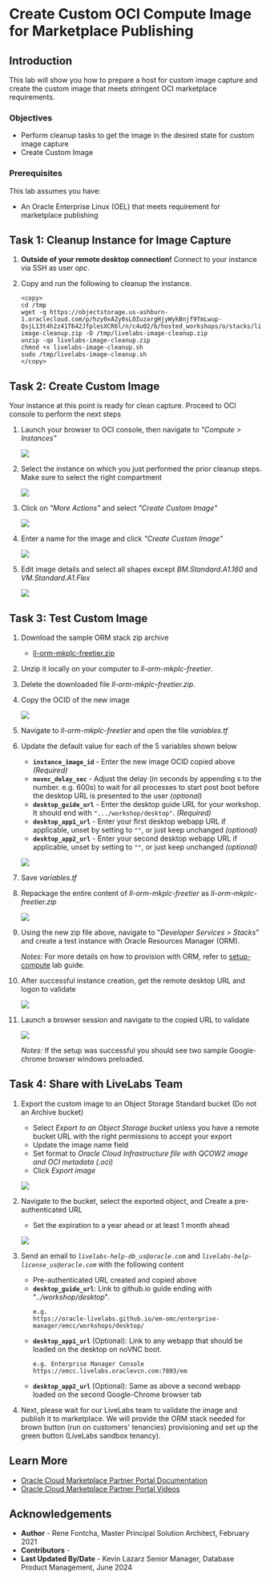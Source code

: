 # Create Custom OCI Compute Image for Marketplace Publishing

## Introduction
This lab will show you how to prepare a host for custom image capture and create the custom image that meets stringent OCI marketplace requirements.

### Objectives
- Perform cleanup tasks to get the image in the desired state for custom image capture
- Create Custom Image

### Prerequisites
This lab assumes you have:
- An Oracle Enterprise Linux (OEL) that meets requirement for marketplace publishing

## Task 1: Cleanup Instance for Image Capture   

1. **Outside of your remote desktop connection!** Connect to your instance via SSH as user *opc*. 

2. Copy and run the following to cleanup the instance.

    ```
    <copy>
    cd /tmp
    wget -q https://objectstorage.us-ashburn-1.oraclecloud.com/p/hzy0xAZy0sLOIuzargHjyWykBnjf9TmLwup-QsjL13t4h2z41T642JfplesXCR6l/n/c4u02/b/hosted_workshops/o/stacks/livelabs-image-cleanup.zip -O /tmp/livelabs-image-cleanup.zip
    unzip -qo livelabs-image-cleanup.zip 
    chmod +x livelabs-image-cleanup.sh
    sudo /tmp/livelabs-image-cleanup.sh
    </copy>
    ```

## Task 2: Create Custom Image   

Your instance at this point is ready for clean capture. Proceed to OCI console to perform the next steps

1. Launch your browser to OCI console, then navigate to *"Compute > Instances"*

    ![](./images/select-instance-1.png " ")

2. Select the instance on which you just performed the prior cleanup steps. Make sure to select the right compartment

    ![](./images/select-instance-2.png " ")

3. Click on *"More Actions"* and select *"Create Custom Image"*

    ![](./images/create-image-1.png " ")

4. Enter a name for the image and click *"Create Custom Image"*

    ![](./images/create-image-2.png " ")

5. Edit image details and select all shapes except *BM.Standard.A1.160* and *VM.Standard.A1.Flex*

    ![](./images/create-image-3.png " ")

## Task 3: Test Custom Image   

1. Download the sample ORM stack zip archive

    - [ll-orm-mkplc-freetier.zip](https://objectstorage.us-ashburn-1.oraclecloud.com/p/D0dAdNNBbmxXM8UJyt13DU8nzLEXBXOCdf-BgrMFquLMsIVJtnSDAJVBpvGM_2Jb/n/c4u02/b/hosted_workshops/o/stacks/ll-orm-mkplc-freetier.zip)

2. Unzip it locally on your computer to *ll-orm-mkplc-freetier*.
3. Delete the downloaded file *ll-orm-mkplc-freetier.zip*.
4. Copy the OCID of the new image

    ![](./images/get-image-ocid.png " ")

5. Navigate to *ll-orm-mkplc-freetier* and open the file *variables.tf*

6. Update the default value for each of the 5 variables shown below

    - **`instance_image_id`** - Enter the new image OCID copied above *(Required)*
    - **`novnc_delay_sec`** - Adjust the delay (in seconds by appending s to the number. e.g. 600s) to wait for all processes to start post boot before the desktop URL is presented to the user *(optional)*
    - **`desktop_guide_url`** - Enter the desktop guide URL for your workshop. It should end with `".../workshop/desktop"`. *(Required)*
    - **`desktop_app1_url`** - Enter your first desktop webapp URL if applicable, unset by setting to `""`, or just keep unchanged *(optional)*
    - **`desktop_app2_url`** - Enter your second desktop webapp URL if applicable, unset by setting to `""`, or just keep unchanged *(optional)*

    ![](./images/update-image-ocid.png " ")

7. Save *variables.tf*
8. Repackage the entire content of *ll-orm-mkplc-freetier* as  *ll-orm-mkplc-freetier.zip*

    ![](./images/zip-orm-stack.png " ")

9. Using the new zip file above, navigate to "*Developer Services > Stacks*" and create a test instance with Oracle Resources Manager (ORM).

    *Notes:* For more details on how to provision with ORM, refer to [setup-compute](https://oracle-livelabs.github.io/common/sample-livelabs-templates/sample-workshop-novnc/workshops/tenancy/?lab=setup-compute-novnc-ssh) lab guide.

10. After successful instance creation, get the remote desktop URL and logon to validate

    ![](./images/get-remote-desktop-url.png " ")

11. Launch a browser session and navigate to the copied URL to validate

    ![](./images/remote-desktop-landing.png " ")

    *Notes:* If the setup was successful you should see two sample Google-chrome browser windows preloaded.

## Task 4: Share with LiveLabs Team   
1. Export the custom image to an Object Storage Standard bucket (Do not an Archive bucket)

    - Select *Export to an Object Storage bucket* unless you have a remote bucket URL with the right permissions to accept your export
    - Update the image name field
    - Set format to *Oracle Cloud Infrastructure file with QCOW2 image and OCI metadata (.oci)*
    - Click *Export image*

    ![](./images/export-image.png " ")

2. Navigate to the bucket, select the exported object, and Create a pre-authenticated URL

    - Set the expiration to a year ahead or at least 1 month ahead

    ![](./images/create-pre-auth-url.png " ")

3. Send an email to *`livelabs-help-db_us@oracle.com`* and *`livelabs-help-license_us@oracle.com`* with the following content

    - Pre-authenticated URL created and copied above
    - **`desktop_guide_url`**: Link to github.io guide ending with "*../workshop/desktop*".
      ```
      e.g.
      https://oracle-livelabs.github.io/em-omc/enterprise-manager/emcc/workshops/desktop/
      ```
    - **`desktop_app1_url`** (Optional): Link to any webapp that should be loaded on the desktop on noVNC boot.
      ```
      e.g. Enterprise Manager Console
      https://emcc.livelabs.oraclevcn.com:7803/em
      ```
    - **`desktop_app2_url`** (Optional): Same as above a second webapp loaded on the second Google-Chrome browser tab

4. Next, please wait for our LiveLabs team to validate the image and publish it to marketplace. We will provide the ORM stack needed for brown button (run on customers' tenancies) provisioning and set up the green button (LiveLabs sandbox tenancy).

## Learn More
* [Oracle Cloud Marketplace Partner Portal Documentation](https://docs.oracle.com/en/cloud/marketplace/partner-portal/index.html)
* [Oracle Cloud Marketplace Partner Portal Videos](https://docs.oracle.com/en/cloud/marketplace/partner-portal/videos.html)


## Acknowledgements
* **Author** - Rene Fontcha, Master Principal Solution Architect, February 2021
* **Contributors**  -
* **Last Updated By/Date** - Kevin Lazarz Senior Manager, Database Product Management, June 2024
